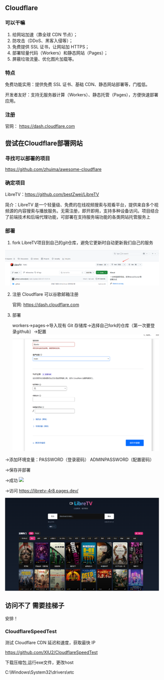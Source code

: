 
## Cloudflare

### 可以干嘛
1. 给网站加速（靠全球 CDN 节点）；
2. 防攻击（DDoS、黑客入侵等）；
3. 免费提供 SSL 证书，让网站加 HTTPS；
4. 部署轻量代码（Workers）和静态网站（Pages）；
5. 屏蔽垃圾流量、优化图片加载等。

### 特点

免费功能实用：提供免费 SSL 证书、基础 CDN、静态网站部署等，门槛低。

开发者友好：支持无服务器计算（Workers）、静态托管（Pages），方便快速部署应用。

### 注册

官网： https://dash.cloudflare.com


## 尝试在Cloudflare部署网站

### 寻找可以部署的项目

https://github.com/zhuima/awesome-cloudflare

### 确定项目

LibreTV：https://github.com/bestZwei/LibreTV

简介：LibreTV 是一个轻量级、免费的在线视频搜索与观看平台，提供来自多个视频源的内容搜索与播放服务。无需注册，即开即用，支持多种设备访问。项目结合了前端技术和后端代理功能，可部署在支持服务端功能的各类网站托管服务上

### 部署

1. fork LibreTV项目到自己的git仓库，避免它更新时自动更新我们自己的服务

 ![](../../img/fork仓库.png)

2. 注册 Cloudflare 可以谷歌邮箱注册

   官网:  https://dash.cloudflare.com

3. 部署

    workers->pages->导入现有 Git 存储库->选择自己fork的仓库（第一次要登录github）->配置
 ![](../../img/cloudflare部署.png)

 ->添加环境变量：PASSWORD（登录密码） ADMINPASSWORD（配置密码） 

 ->保存并部署

 ->成功
  ![](../../img/cf的build.png)

  ->访问
  https://libretv-4r8.pages.dev/

  ![](../../img/cf_build_success.png)

## 访问不了 需要挂梯子

安排！

### CloudflareSpeedTest

测试 Cloudflare CDN 延迟和速度，获取最快 IP

https://github.com/XIU2/CloudflareSpeedTest

下载压缩包,运行exe文件，更改host

C:\Windows\System32\drivers\etc


